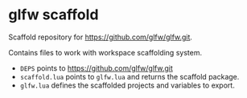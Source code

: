 # glfw scaffold

Scaffold repository for https://github.com/glfw/glfw.git.

Contains files to work with workspace scaffolding system.

- `DEPS` points to https://github.com/glfw/glfw.git
- `scaffold.lua` points to `glfw.lua` and returns the scaffold package.
- `glfw.lua` defines the scaffolded projects and variables to export.
